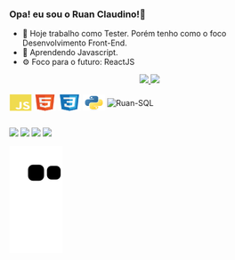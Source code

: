 ### Opa! eu sou o Ruan Claudino!👋



- 🔭 Hoje trabalho como Tester. Porém tenho como o foco Desenvolvimento Front-End.
- 🌱 Aprendendo Javascript.
-  ⚙ Foco para o futuro: ReactJS

<div align="center">
  <a href="https://github.com/RuanCavalcanti">
  <img height="180em" src="https://github-readme-stats.vercel.app/api?username=RuanCavalcanti&show_icons=true&theme=dark&include_all_commits=true&count_private=true"/>
  <img height="180em" src="https://github-readme-stats.vercel.app/api/top-langs/?username=RuanCavalcanti&layout=compact&langs_count=7&theme=dark"/>
</div>
  
  
  <div style="display: inline-block"><br>
  <img align="center" alt="Ruan-Js" height="30" width="40" src="https://raw.githubusercontent.com/devicons/devicon/master/icons/javascript/javascript-plain.svg">
  <img align="center" alt="Ruan-HTML" height="30" width="40" src="https://raw.githubusercontent.com/devicons/devicon/master/icons/html5/html5-original.svg">
  <img align="center" alt="Ruan-CSS" height="30" width="40" src="https://raw.githubusercontent.com/devicons/devicon/master/icons/css3/css3-original.svg">
  <img align="center" alt="Ruan-Python" height="30" width="40" src="https://raw.githubusercontent.com/devicons/devicon/master/icons/python/python-original.svg">
  <img align="center" alt="Ruan-SQL" height="30" width="40" src="https://cdn.jsdelivr.net/gh/devicons/devicon/icons/postgresql/postgresql-original.svg">
  </div>

</div>
  
##
  
<div>
  <a href="https://instagram.com/_ruanclaudino" target="_blank"><img src="https://img.shields.io/badge/-Instagram-%23E4405F?style=for-the-badge&logo=instagram&logoColor=white" target="_blank"></a>
  <a href="https://api.whatsapp.com/send?phone=5511958696298&text=Ol%C3%A1%2C%20vi%20seu%20perfil%20no%20Github" target="_blank"><img src="https://img.shields.io/badge/WhatsApp-25D366?style=for-the-badge&logo=whatsapp&logoColor=white" target="_blank"></a> 
  <a href = "mailto:ruan.cavalcanti2001@gmail.com"><img src="https://img.shields.io/badge/-Gmail-%23333?style=for-the-badge&logo=gmail&logoColor=white" target="_blank"></a>
  <a href="https://www.linkedin.com/in/ruan-claudino-65516520b/" target="_blank"><img src="https://img.shields.io/badge/-LinkedIn-%230077B5?style=for-the-badge&logo=linkedin&logoColor=white" target="_blank"></a> 
 
  ![Snake animation](https://github.com/rafaballerini/rafaballerini/blob/output/github-contribution-grid-snake.svg)
 
</div>
